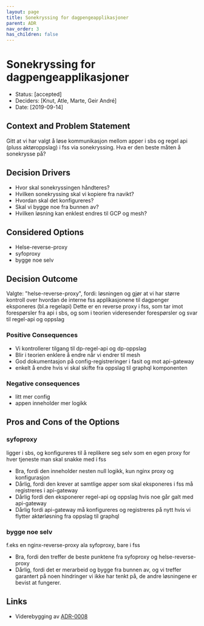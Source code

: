 ```yaml
---
layout: page
title: Sonekryssing for dagpengeapplikasjoner
parent: ADR
nav_order: 3
has_children: false
---
```


# Sonekryssing for dagpengeapplikasjoner

* Status: [accepted]
* Deciders: [Knut, Atle, Marte, Geir André]
* Date: [2019-09-14] 


## Context and Problem Statement

Gitt at vi har valgt å løse kommunikasjon mellom apper i sbs og regel api (pluss aktøroppslag) i fss via sonekryssing. Hva er den beste måten å sonekrysse på?

## Decision Drivers <!-- optional -->

* Hvor skal sonekryssingen håndteres?
* Hvilken sonekryssing skal vi kopiere fra navikt?
* Hvordan skal det konfigureres?
* Skal vi bygge noe fra bunnen av?
* Hvilken løsning kan enklest endres til GCP og mesh?

## Considered Options

* Helse-reverse-proxy
* syfoproxy
* bygge noe selv

## Decision Outcome

Valgte: "helse-reverse-proxy", fordi: løsningen og gjør at vi har større kontroll over hvordan de interne fss applikasjonene til dagpenger eksponeres (bl.a regelapi)
Dette er en reverse proxy i fss, som tar imot forespørsler fra api i sbs, og som i teorien videresender forespørsler og svar til regel-api og oppslag

### Positive Consequences <!-- optional -->

* Vi kontrollerer tilgang til dp-regel-api og dp-oppslag 
* Blir i teorien enklere å endre når vi endrer til mesh
* God dokumentasjon på config-registreringer i fasit og mot api-gateway
* enkelt å endre hvis vi skal skifte fra oppslag til graphql komponenten

### Negative consequences <!-- optional -->

* litt mer config
* appen inneholder mer logikk

## Pros and Cons of the Options <!-- optional -->

### syfoproxy

ligger i sbs, og konfigureres til å replikere seg selv som en egen proxy for hver tjeneste man skal snakke med i fss

* Bra, fordi den inneholder nesten null logikk, kun nginx proxy og konfigurasjon
* Dårlig, fordi den krever at samtlige apper som skal eksponeres i fss må registreres i api-gateway
* Dårlig fordi den eksponerer regel-api og oppslag hvis noe går galt med api-gateway
* Dårlig fordi api-gateway må konfigureres og registreres på nytt hvis vi flytter aktørløsning fra oppslag til graphql

### bygge noe selv

f.eks en nginx-reverse-proxy ala syfoproxy, bare i fss

* Bra, fordi den treffer de beste punktene fra syfoproxy og helse-reverse-proxy
* Dårlig, fordi det er merarbeid og bygge fra bunnen av, og vi treffer garantert på noen hindringer vi ikke har tenkt på, de andre løsningene er bevist at fungerer.

## Links <!-- optional -->

* Viderebygging av [ADR-0008](0008-kommunikasjon-mellom-sbs-og-regel-api.md)

